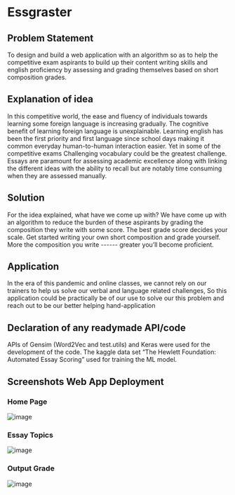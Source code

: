 # Essgraster
## Problem Statement
To design and build a web application with an algorithm so as to help the competitive exam aspirants to build up their content writing skills and english proficiency by assessing and grading themselves based on short composition grades.

## Explanation of idea
In this competitive world, the ease and fluency of individuals towards learning some foreign language is increasing gradually. The cognitive benefit of learning foreign language is unexplainable. Learning english has been the first priority and first language since school days making it common everyday human-to-human interaction easier. Yet in some of the competitive exams Challenging vocabulary could be the greatest challenge. Essays are paramount for assessing academic excellence along with linking the different ideas with the ability to recall but are notably time consuming when they are assessed manually.  

## Solution
For the idea explained, what have we come up with? We have come up with an algorithm to reduce the burden of these aspirants by grading the composition they write with some score. The best grade score decides your scale. Get started writing your own short composition and grade yourself.
More the composition you write ------ greater you’ll become proficient.

## Application
In the era of this pandemic and online classes, we cannot rely on our trainers to help us solve our verbal and language related challenges,
So this application could be practically be of our use to solve our this problem and reach out to be our better helping hand-application 
 
## Declaration of any readymade API/code
APIs of Gensim (Word2Vec and test.utils) and Keras were used for the development of the code.
The kaggle data set “The Hewlett Foundation: Automated Essay Scoring” used for training the ML model.

## Screenshots Web App Deployment 

### Home Page
![image](https://user-images.githubusercontent.com/42487913/120069603-5b11e100-c0a4-11eb-9632-26dedc9fb727.png)

### Essay Topics
![image](https://user-images.githubusercontent.com/42487913/120069615-7846af80-c0a4-11eb-8024-97e04df777c3.png)

### Output Grade
![image](https://user-images.githubusercontent.com/42487913/120069713-f4d98e00-c0a4-11eb-837d-ff2a5ef5f11f.png)
